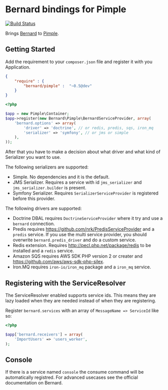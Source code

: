 Bernard bindings for Pimple
===========================

[![Build Status](https://travis-ci.org/bangpound/bernard-service-provider.svg?branch=pimple3)](https://travis-ci.org/bangpound/bernard-service-provider)

Brings [Bernard][bernard] to [Pimple][pimple].

Getting Started
---------------

Add the requirement to your `composer.json` file and register it with you Application.

``` json
{
    "require" : {
        "bernard/pimple" :  "~0.5@dev"
    }
}
```

``` php
<?php

$app = new Pimple\Container;
$app->register(new Bernard\Pimple\BernardServiceProvider, array(
    'bernard.options' => array(
        'driver' => 'doctrine', // or redis, predis, sqs, iron_mq
        'serializer' => 'symfony', // or jms or simple
    ),
));
```

After that you have to make a decision about what driver and what kind of Serializer
you want to use.

The following serializers are supported:

 * Simple. No dependencies and it is the default.
 * JMS Serializer. Requires a service with id `jms_serializer` and `jms_serializer.builder` is present.
 * Symfony Serializer. Requires `SerializerServiceProvider` is registered before this provider.


The following drivers are supported:

 * Doctrine DBAL requires `DoctrineServiceProvider` where it try and use a `bernard` connection.
 * Predis requires https://github.com/nrk/PredisServiceProvider and a `predis` service. If you use the multi
 service provider, you should overwrite `bernard.predis_driver` and do a custom service.
 * Redis extension. Requires http://pecl.php.net/package/redis to be installed and a `redis` service.
 * Amazon SQS requires AWS SDK PHP version 2 or creater and https://github.com/aws/aws-sdk-php-silex.
 * Iron.MQ requires `iron-io/iron_mq` package and a `iron_mq` service.

Registering with the ServiceResolver
------------------------------------

The ServiceResolver enabled supports service ids. This means they are lazy loaded when they are needed instead
of when they are registering.

Register `bernard.services` with an array of `MessageName => ServiceId` like so:

``` php
<?php

$app['bernard.receivers'] = array(
    'ImportUsers' => 'users_worker',
);
```

Console
-------

If there is a service named `console` the consume command will be automatically registred. For advanced
usecases see the official documentation on Bernard.


[bernard]: https://github.com/bernardphp/bernard
[pimple]: http://pimple.sensiolabs.org/

